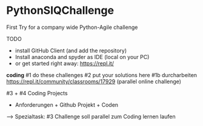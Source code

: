 # PythonSIQChallenge
First Try for a company wide Python-Agile challenge

TODO
* install GitHub Client (and add the repository)
* Install anaconda and spyder as IDE (local on your PC)
* or get started right away: https://repl.it/


__coding__
#1 do these challenges
#2 put your solutions here
#1b durcharbeiten https://repl.it/community/classrooms/17929 (parallel online challenge)

#3 + #4 Coding Projects
* Anforderungen + Github Projekt + Coden

--> Spezialtask: #3 Challenge soll parallel zum Coding lernen laufen
